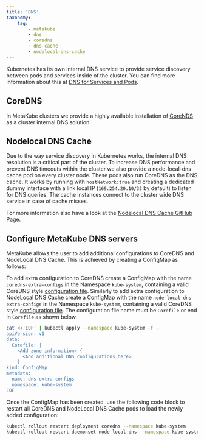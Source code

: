 ```yaml
---
title: 'DNS'
taxonomy:
    tag:
        - metakube
        - dns
        - coredns
        - dns-cache
        - nodelocal-dns-cache
---
```


Kubernetes has its own internal DNS service to provide service discovery between pods and services inside of the cluster. You can find more information about this at [DNS for Services and Pods](https://kubernetes.io/docs/concepts/services-networking/dns-pod-service/).

## CoreDNS

In MetaKube clusters we provide a highly available installation of [CoreNDS](https://coredns.io/) as a cluster internal DNS solution.

## Nodelocal DNS Cache

Due to the way service discovery in Kubernetes works, the internal DNS resolution is a critical part of the cluster. To increase DNS performance and prevent DNS timeouts within the cluster we also provide a node-local-dns cache pod on every cluster node. These pods also run CoreDNS as the DNS cache. It works by running with `hostNetwork:true` and creating a dedicated dummy interface with a link local IP (`169.254.20.10/32` by default) to listen for DNS queries. The cache instances connect to the cluster wide DNS service in case of cache misses.

For more information also have a look at the [Nodelocal DNS Cache GitHub Page](https://github.com/kubernetes/kubernetes/tree/master/cluster/addons/dns/nodelocaldns).

## Configure MetaKube DNS servers

MetaKube allows the user to add additional configurations to CoreDNS and NodeLocal DNS Cache. This is achieved by creating a ConfigMap as follows:

To add extra configuration to CoreDNS create a ConfigMap with the name `coredns-extra-configs` in the Namespace `kube-system`, containing a valid CoreDNS style [configuration file](https://coredns.io/manual/toc/#configuration).
Similarly to add extra configuration to NodeLocal DNS Cache create a ConfigMap with the name `node-local-dns-extra-configs` in the Namespace `kube-system`, containing a valid CoreDNS style [configuration file](https://coredns.io/manual/toc/#configuration).
The configuration file name must be `Corefile` or end in `Corefile` as shown below.

```bash
cat <<'EOF' | kubectl apply --namespace kube-system -f -
apiVersion: v1
data:
  Corefile: |
    <Add zone information> {
      <Add additional DNS configurations here>
    }
kind: ConfigMap
metadata:
  name: dns-extra-configs
  namespace: kube-system
EOF
```

Once the ConfigMap has been created, use the following code block to restart all CoreDNS and NodeLocal DNS Cache pods to load the newly added configuration:

```bash
kubectl rollout restart deployment coredns --namespace kube-system
kubectl rollout restart daemonset node-local-dns --namespace kube-system
```
